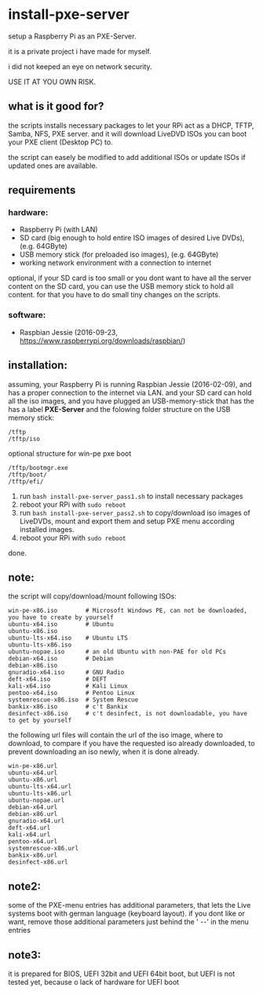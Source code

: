 # install-pxe-server
setup a Raspberry Pi as an PXE-Server.

it is a private project i have made for myself.

i did not keeped an eye on network security.

USE IT AT YOU OWN RISK.

## what is it good for?
the scripts installs necessary packages to let your RPi act as a DHCP, TFTP, Samba, NFS, PXE server.
and it will download LiveDVD ISOs you can boot your PXE client (Desktop PC) to.

the script can easely be modified to add additional ISOs or update ISOs if updated ones are available.


## requirements
### hardware:
- Raspberry Pi (with LAN)
- SD card (big enough to hold entire ISO images of desired Live DVDs), (e.g. 64GByte)
- USB memory stick (for preloaded iso images), (e.g. 64GByte)
- working network environment with a connection to internet

optional, if your SD card is too small or you dont want to have all the server content on the SD card, you can use the USB memory stick to hold all content. for that you have to do small tiny changes on the scripts.

### software:
- Raspbian Jessie (2016-09-23, https://www.raspberrypi.org/downloads/raspbian/)

## installation:
assuming, your Raspberry Pi is running Raspbian Jessie (2016-02-09),
and has a proper connection to the internet via LAN.
and your SD card can hold all the iso images,
and you have plugged an USB-memory-stick that has the has a label **PXE-Server**
and the folowing folder structure on the USB memory stick:
```
/tftp
/tftp/iso
```

optional structure for win-pe pxe boot
```
/tftp/bootmgr.exe
/tftp/boot/
/tftp/efi/
```

1. run `bash install-pxe-server_pass1.sh` to install necessary packages
2. reboot your RPi with `sudo reboot`
3. run `bash install-pxe-server_pass2.sh` to copy/download iso images of LiveDVDs, mount and export them and setup PXE menu according installed images.
4. reboot your RPi with `sudo reboot`

done.
## note:
the script will copy/download/mount following ISOs:
```
win-pe-x86.iso        # Microsoft Windows PE, can not be downloaded, you have to create by yourself
ubuntu-x64.iso        # Ubuntu
ubuntu-x86.iso
ubuntu-lts-x64.iso    # Ubuntu LTS
ubuntu-lts-x86.iso
ubuntu-nopae.iso      # an old Ubuntu with non-PAE for old PCs
debian-x64.iso        # Debian
debian-x86.iso
gnuradio-x64.iso      # GNU Radio
deft-x64.iso          # DEFT
kali-x64.iso          # Kali Linux
pentoo-x64.iso        # Pentoo Linux
systemrescue-x86.iso  # System Rescue
bankix-x86.iso        # c't Bankix
desinfect-x86.iso     # c't desinfect, is not downloadable, you have to get by yourself
```

the following url files will contain the url of the iso image, where to download, to compare if you have the requested iso already downloaded, to prevent downloading an iso newly, when it is done already.
```
win-pe-x86.url
ubuntu-x64.url
ubuntu-x86.url
ubuntu-lts-x64.url
ubuntu-lts-x86.url
ubuntu-nopae.url
debian-x64.url
debian-x86.url
gnuradio-x64.url
deft-x64.url
kali-x64.url
pentoo-x64.url
systemrescue-x86.url
bankix-x86.url
desinfect-x86.url
```
## note2:
some of the PXE-menu entries has additional parameters, that lets the Live systems boot with german language (keyboard layout).
if you dont like or want, remove those additional parameters just behind the ' --' in the menu entries

## note3:
it is prepared for BIOS, UEFI 32bit and UEFI 64bit boot, but UEFI is not tested yet, because o lack of hardware for UEFI boot
